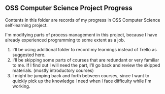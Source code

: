 ## OSS Computer Science Project Progress

Contents in this folder are records of my progress in OSS Computer Science self-learning project.

I'm modifying parts of process management in this project, because I have already experienced programming to some extent as a job.

1. I'll be using additional folder to record my learnings instead of Trello as suggested here.
2. I'll be skipping some parts of courses that are redundant or very familiar to me. If I find out I will need the part, I'll go back and review the skipped materials. (mostly introductory courses)
3. I might be jumping back and forth between courses, since I want to quickly pick up the knowledge I need when I face difficulty while I'm working.
